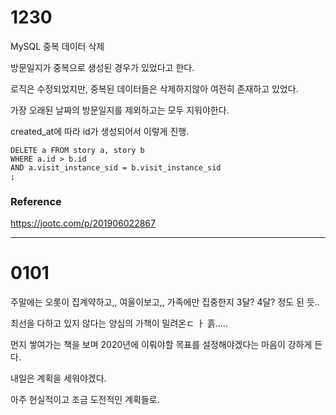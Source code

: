 # 1230

MySQL 중복 데이터 삭제

방문일지가 중복으로 생성된 경우가 있었다고 한다.

로직은 수정되었지만, 중복된 데이터들은 삭제하지않아 여전히 존재하고 있었다.

가장 오래된 날짜의 방문일지를 제외하고는 모두 지워야한다.

created_at에 따라 id가 생성되어서 이렇게 진행.

```mysql
DELETE a FROM story a, story b
WHERE a.id > b.id
AND a.visit_instance_sid = b.visit_instance_sid
;
```



### Reference

https://jootc.com/p/201906022867



---

# 0101

주말에는 오롯이 집계약하고,, 여울이보고,, 가족에만 집중한지 3달? 4달? 정도 된 듯..

최선을 다하고 있지 않다는 양심의 가책이 밀려온ㄷ ㅏ 흙.....

먼지 쌓여가는 책을 보며 2020년에 이뤄야할 목표를 설정해야겠다는 마음이 강하게 든다.

내일은 계획을 세워야겠다.

아주 현실적이고 조금 도전적인 계획들로.